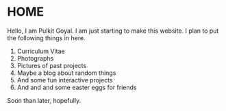 # HOME

Hello, I am Pulkit Goyal. I am just starting to make this website. I plan to put the following things in here.

1. Curriculum Vitae
2. Photographs
3. Pictures of past projects
4. Maybe a blog about random things
5. And some fun interactive projects
6. And and and some easter eggs for friends

Soon than later, hopefully.
